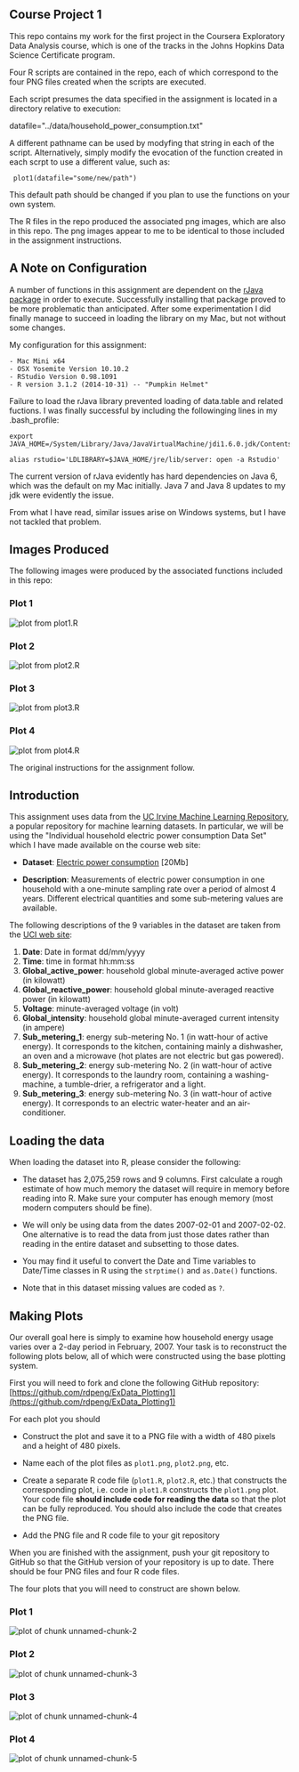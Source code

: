 ## Course Project 1
This repo contains my work for the first project in the Coursera Exploratory Data Analysis course, which is one of the tracks in the Johns Hopkins Data Science Certificate program.

Four R scripts are contained in the repo, each of which correspond to the four PNG files created when the scripts are executed. 

Each script presumes the data specified in the assignment is located in a directory relative to execution:

  datafile="../data/household_power_consumption.txt"

A different pathname can be used by modyfing that string in each of the script.  Alternatively, simply modify the evocation of the function created in each scrpt to use a different value, such as:  

     plot1(datafile="some/new/path")



This default path should be changed if you plan to use the functions on your own system.  

The R files in the repo produced the associated png images, which are also in this repo.  The png images appear to me to be identical to those included in the assignment instructions.

## A Note on Configuration

A number of functions in this assignment are dependent on the <a href="http://cran.r-project.org/web/packages/rJava/index.html">rJava package</a> in order to execute. Successfully installing that package proved to be more problematic than anticipated.  After some experimentation I did finally manage to succeed in loading the library on my Mac, but not without some changes.

My configuration for this assignment:

    - Mac Mini x64
    - OSX Yosemite Version 10.10.2
    - RStudio Version 0.98.1091  
    - R version 3.1.2 (2014-10-31) -- "Pumpkin Helmet"
    

Failure to load the rJava library prevented loading of data.table and related fuctions.  I was finally successful by including the followinging lines in my .bash_profile:

    export JAVA_HOME=/System/Library/Java/JavaVirtualMachine/jdi1.6.0.jdk/Contents/Home/
    
    alias rstudio='LDLIBRARY=$JAVA_HOME/jre/lib/server: open -a Rstudio'
    

The current version of rJava evidently has hard dependencies on Java 6, which was the default on my Mac initially.  Java 7 and Java 8 updates to my jdk were evidently the issue.  

From what I have read, similar issues arise on Windows systems, but I have not tackled that problem.

## Images Produced 

The following images were produced by the associated functions included in this repo:
### Plot 1


![plot from plot1.R](plot1.png) 


### Plot 2

![plot from plot2.R](plot2.png) 

### Plot 3

![plot from plot3.R](plot3.png) 


### Plot 4

![plot from plot4.R](plot4.png) 



The original instructions for the assignment follow.


## Introduction

This assignment uses data from
the <a href="http://archive.ics.uci.edu/ml/">UC Irvine Machine
Learning Repository</a>, a popular repository for machine learning
datasets. In particular, we will be using the "Individual household
electric power consumption Data Set" which I have made available on
the course web site:


* <b>Dataset</b>: <a href="https://d396qusza40orc.cloudfront.net/exdata%2Fdata%2Fhousehold_power_consumption.zip">Electric power consumption</a> [20Mb]

* <b>Description</b>: Measurements of electric power consumption in
one household with a one-minute sampling rate over a period of almost
4 years. Different electrical quantities and some sub-metering values
are available.


The following descriptions of the 9 variables in the dataset are taken
from
the <a href="https://archive.ics.uci.edu/ml/datasets/Individual+household+electric+power+consumption">UCI
web site</a>:

<ol>
<li><b>Date</b>: Date in format dd/mm/yyyy </li>
<li><b>Time</b>: time in format hh:mm:ss </li>
<li><b>Global_active_power</b>: household global minute-averaged active power (in kilowatt) </li>
<li><b>Global_reactive_power</b>: household global minute-averaged reactive power (in kilowatt) </li>
<li><b>Voltage</b>: minute-averaged voltage (in volt) </li>
<li><b>Global_intensity</b>: household global minute-averaged current intensity (in ampere) </li>
<li><b>Sub_metering_1</b>: energy sub-metering No. 1 (in watt-hour of active energy). It corresponds to the kitchen, containing mainly a dishwasher, an oven and a microwave (hot plates are not electric but gas powered). </li>
<li><b>Sub_metering_2</b>: energy sub-metering No. 2 (in watt-hour of active energy). It corresponds to the laundry room, containing a washing-machine, a tumble-drier, a refrigerator and a light. </li>
<li><b>Sub_metering_3</b>: energy sub-metering No. 3 (in watt-hour of active energy). It corresponds to an electric water-heater and an air-conditioner.</li>
</ol>

## Loading the data





When loading the dataset into R, please consider the following:

* The dataset has 2,075,259 rows and 9 columns. First
calculate a rough estimate of how much memory the dataset will require
in memory before reading into R. Make sure your computer has enough
memory (most modern computers should be fine).

* We will only be using data from the dates 2007-02-01 and
2007-02-02. One alternative is to read the data from just those dates
rather than reading in the entire dataset and subsetting to those
dates.

* You may find it useful to convert the Date and Time variables to
Date/Time classes in R using the `strptime()` and `as.Date()`
functions.

* Note that in this dataset missing values are coded as `?`.


## Making Plots

Our overall goal here is simply to examine how household energy usage
varies over a 2-day period in February, 2007. Your task is to
reconstruct the following plots below, all of which were constructed
using the base plotting system.

First you will need to fork and clone the following GitHub repository:
[https://github.com/rdpeng/ExData_Plotting1](https://github.com/rdpeng/ExData_Plotting1)


For each plot you should

* Construct the plot and save it to a PNG file with a width of 480
pixels and a height of 480 pixels.

* Name each of the plot files as `plot1.png`, `plot2.png`, etc.

* Create a separate R code file (`plot1.R`, `plot2.R`, etc.) that
constructs the corresponding plot, i.e. code in `plot1.R` constructs
the `plot1.png` plot. Your code file **should include code for reading
the data** so that the plot can be fully reproduced. You should also
include the code that creates the PNG file.

* Add the PNG file and R code file to your git repository

When you are finished with the assignment, push your git repository to
GitHub so that the GitHub version of your repository is up to
date. There should be four PNG files and four R code files.


The four plots that you will need to construct are shown below. 


### Plot 1


![plot of chunk unnamed-chunk-2](figure/unnamed-chunk-2.png) 


### Plot 2

![plot of chunk unnamed-chunk-3](figure/unnamed-chunk-3.png) 


### Plot 3

![plot of chunk unnamed-chunk-4](figure/unnamed-chunk-4.png) 


### Plot 4

![plot of chunk unnamed-chunk-5](figure/unnamed-chunk-5.png) 

